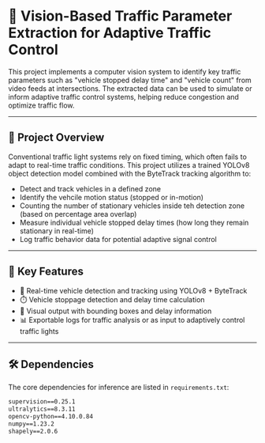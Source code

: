 # 🚦 Vision-Based Traffic Parameter Extraction for Adaptive Traffic Control

This project implements a computer vision system to identify key traffic parameters such as "vehicle stopped delay time" and "vehicle count" from video feeds at intersections. The extracted data can be used to simulate or inform adaptive traffic control systems, helping reduce congestion and optimize traffic flow.

---

## 📌 Project Overview
Conventional traffic light systems rely on fixed timing, which often fails to adapt to real-time traffic conditions. This project utilizes a trained YOLOv8 object detection model combined with the ByteTrack tracking algorithm to:
- Detect and track vehicles in a defined zone
- Identify the vehcile motion status (stopped or in-motion)
- Counting the number of stationary vehicles inside teh detection zone (based on percentage area overlap)
- Measure individual vehicle stopped delay times (how long they remain stationary in real-time)
- Log traffic behavior data for potential adaptive signal control

---

## 🧠 Key Features

- 🚗 Real-time vehicle detection and tracking using YOLOv8 + ByteTrack
- ⏱️ Vehicle stoppage detection and delay time calculation
- 🎥 Visual output with bounding boxes and delay information
- 📊 Exportable logs for traffic analysis or as input to adaptively control traffic lights 

---

## 🛠️ Dependencies

The core dependencies for inference are listed in `requirements.txt`:

```txt
supervision==0.25.1
ultralytics==8.3.11
opencv-python==4.10.0.84
numpy==1.23.2
shapely==2.0.6
